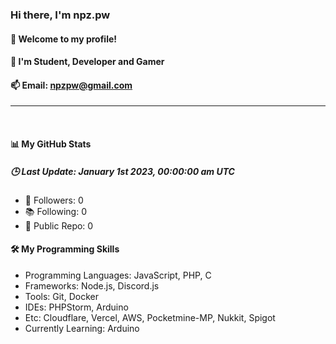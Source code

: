 
<h3><b>Hi there, I'm npz.pw</b></h3>
<h4>👋 Welcome to my profile!</h4>
<h4>👀 I'm Student, Developer and Gamer</h4>

<h4>📫 Email: <a href="mailto:npzpw@gmail.com">npzpw@gmail.com</a></h4>
<hr/>
<br/>
<h4>📊 My GitHub Stats</h4>
<h5><b>🕒 Last Update: January 1st 2023, 00:00:00 am UTC</b></h5>
<ul>
    <li>🌟 Followers: 0</li>
    <li>📚 Following: 0</li>
    <li>📂 Public Repo: 0</li>
</ul>
<h4>🛠️ My Programming Skills</h4>
<ul>
    <li>Programming Languages: JavaScript, PHP, C</li>
    <li>Frameworks: Node.js, Discord.js</li>
    <li>Tools: Git, Docker</li>
    <li>IDEs: PHPStorm, Arduino</li>
    <li>Etc: Cloudflare, Vercel, AWS, Pocketmine-MP, Nukkit, Spigot</li>
    <li>Currently Learning: Arduino</li>
</ul>
